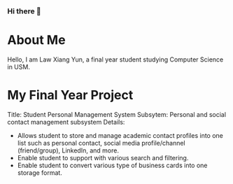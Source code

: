 ### Hi there 👋

# About Me
Hello, I am Law Xiang Yun, a final year student studying Computer Science in USM. 

# My Final Year Project
Title: Student Personal Management System
Subsytem: Personal and social contact management subsystem
Details: 
- Allows student to store and manage academic contact profiles into one list such as personal contact, social media profile/channel (friend/group), LinkedIn, and more.
- Enable student to support with various search and filtering. 
- Enable student to convert various type of business cards into one storage format.
